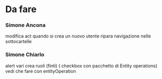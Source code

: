 Da fare
=========

### Simone Ancona
<!-- 
SysElement  *classe*  
Directory   *classe*  
Role        *classe*  
AccessTable *classe*   
-->
modifica act quando si crea un nuovo utente
ripara navigazione nelle sottocartelle


### Simone Chiarlo
<!-- 
File        *classe*  
Entity      *classe*  
Operation   *classe*  
Tree        *classe*   
-->
alert vari
crea ruoli (finti) ( checkbox con pacchetto di Entity operations)
vedi che fare con entityOperation